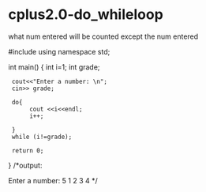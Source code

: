 # cplus2.0-do_whileloop
what num entered will be counted except the num entered

#include <iostream>
using namespace std;

int main()
{
     int i=1;
     int grade;
     
     cout<<"Enter a number: \n";
     cin>> grade;
     
     do{
          cout <<i<<endl;
          i++;
          
     }
     while (i!=grade);

     return 0;
}
  /*output:
  
  Enter a number: 
  5
  1
  2
  3
  4
  */
  
